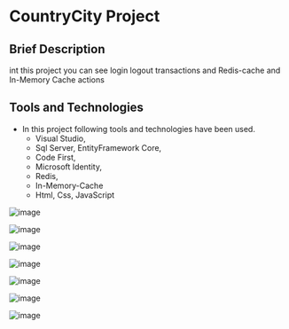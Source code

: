 # CountryCity Project

## Brief Description
int this project you can see login logout transactions and Redis-cache and In-Memory Cache actions 

## Tools and Technologies
- In this project following tools and technologies have been used.
   - Visual Studio,
   - Sql Server, EntityFramework Core,
   - Code First,
   - Microsoft Identity,
   - Redis,
   - In-Memory-Cache
   - Html, Css, JavaScript



![image](https://github.com/tugrulaydos/CountryCity/assets/62428662/a1a77734-56ea-49a6-8f15-16013872886e)

![image](https://github.com/tugrulaydos/CountryCity/assets/62428662/cb6190eb-06ce-49eb-a46f-2abcd5e39eb5)

![image](https://github.com/tugrulaydos/CountryCity/assets/62428662/5a6875b8-1f70-432f-b344-a1dcec9152cd)

![image](https://github.com/tugrulaydos/CountryCity/assets/62428662/4bfee2dc-c0e6-4fda-b6f2-4de2d1f81fc7)

![image](https://github.com/tugrulaydos/CountryCity/assets/62428662/200a7b6a-1101-4e6e-bf63-f672d492869d)

![image](https://github.com/tugrulaydos/CountryCity/assets/62428662/96ccb729-da35-45c0-b478-b2034a4f7318)

![image](https://github.com/tugrulaydos/CountryCity/assets/62428662/a54876e7-b40e-4de6-8527-453bfb919664)


